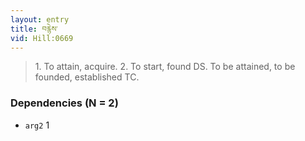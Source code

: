 ```yaml
---
layout: entry
title: བརྙེས་
vid: Hill:0669
---
```

> 1\. To attain, acquire\. 2\. To start, found DS\. To be attained, to be founded, established TC\.


### Dependencies (N = 2)
* `arg2` 1
